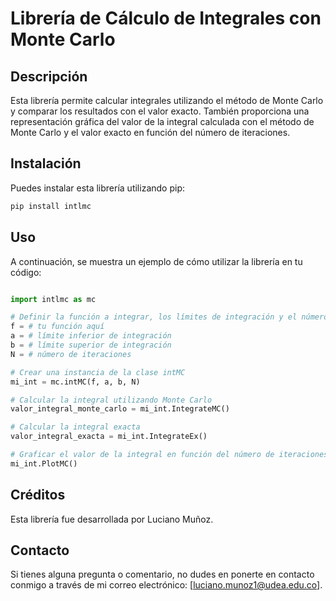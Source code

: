 # Librería de Cálculo de Integrales con Monte Carlo

## Descripción

Esta librería permite calcular integrales utilizando el método de Monte Carlo y comparar los resultados con el valor exacto. También proporciona una representación gráfica del valor de la integral calculada con el método de Monte Carlo y el valor exacto en función del número de iteraciones.

## Instalación

Puedes instalar esta librería utilizando pip:

```bash
pip install intlmc
```

## Uso

A continuación, se muestra un ejemplo de cómo utilizar la librería en tu código:

```python

import intlmc as mc

# Definir la función a integrar, los límites de integración y el número de iteraciones
f = # tu función aquí
a = # límite inferior de integración
b = # límite superior de integración
N = # número de iteraciones

# Crear una instancia de la clase intMC
mi_int = mc.intMC(f, a, b, N)

# Calcular la integral utilizando Monte Carlo
valor_integral_monte_carlo = mi_int.IntegrateMC()

# Calcular la integral exacta
valor_integral_exacta = mi_int.IntegrateEx()

# Graficar el valor de la integral en función del número de iteraciones
mi_int.PlotMC()
```
## Créditos

Esta librería fue desarrollada por Luciano Muñoz.

## Contacto

Si tienes alguna pregunta o comentario, no dudes en ponerte en contacto conmigo a través de mi correo electrónico: [luciano.munoz1@udea.edu.co].


